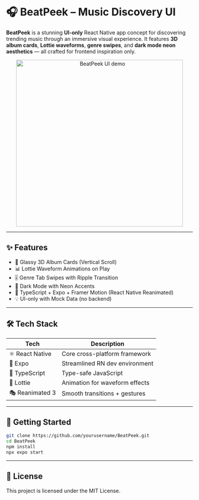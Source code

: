 # 🎧 BeatPeek – Music Discovery UI

**BeatPeek** is a stunning **UI-only** React Native app concept for discovering trending music through an immersive visual experience. It features **3D album cards**, **Lottie waveforms**, **genre swipes**, and **dark mode neon aesthetics** — all crafted for frontend inspiration only.

<p align="center">
  <img src="preview.gif" width="450" alt="BeatPeek UI demo"/>
</p>

---

## ✨ Features

- 🪩 Glassy 3D Album Cards (Vertical Scroll)
- 📊 Lottie Waveform Animations on Play
- 🎚️ Genre Tab Swipes with Ripple Transition
- 🌙 Dark Mode with Neon Accents
- 🎨 TypeScript + Expo + Framer Motion (React Native Reanimated)
- 💡 UI-only with Mock Data (no backend)

---

## 🛠️ Tech Stack

| Tech             | Description                        |
|------------------|------------------------------------|
| ⚛️ React Native   | Core cross-platform framework       |
| 🚀 Expo           | Streamlined RN dev environment     |
| 🧠 TypeScript     | Type-safe JavaScript               |
| 💫 Lottie         | Animation for waveform effects     |
| 🎭 Reanimated 3   | Smooth transitions + gestures      |

---

## 🚀 Getting Started

```bash
git clone https://github.com/yourusername/BeatPeek.git
cd BeatPeek
npm install
npx expo start
```

---

## 📄 License

This project is licensed under the MIT License.
